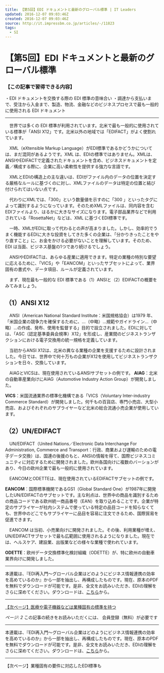 ```yaml
---
title: 【第5回】EDI ドキュメントと最新のグローバル標準 | IT Leaders
updated: 2016-12-07 09:03:46Z
created: 2016-12-07 09:03:46Z
source: http://it.impressbm.co.jp/articles/-/11823
tags:
  - SI
---
```


# 【第5回】EDI ドキュメントと最新のグローバル標準

### 【この記事で習得できる内容】

・EDI ドキュメントを交換する際の EDI 標準の意味合い
・調達から支払いまで、受注から入金まで、製造、物流、金融などのビジネスプロセスで最も一般的に使用される EDI ドキュメント

* * *

　世界では多くの EDI 標準が利用されています。北米で最も一般的に使用されている標準が「ANSI X12」です。北米以外の地域では「EDIFACT」がよく使割れています。

　XML（eXtensible Markup Language）がEDI標準であるかどうかについては、まだ混同があるようです。XML は、EDIの標準ではありません。XMLは、ANSIやEDIFACTで定義されたドキュメントを含め、ビジネスドキュメントを定義／構成する際に、企業に高い柔軟性を提供する強力な言語です。

　XMLとEDIの構造上の主な違いは、EDIがファイル内のデータの位置を決定する厳格なルールに基づくのに対し、XMLファイルのデータは特定の位置と結び付けられてはいない点です。

　代わりにXMLでは、「300」という数量値を示すのに「300 」といったタグによって識別するようになっています。そのためXMLファイルは、同内容を含むEDIファイルより、はるかに大きなサイズになります。電子部品業界などで利用されている「RosettaNet」などは、XML に基づくEDI標準です。

　一時、XMLがEDIに取って代わるとの声が高まりました。しかし、効率的でうまく機能するEDIに大きな投資をしてきた多くの企業は、「分かりきったことをやり直すこと」に、お金をかける必要がないことを理解しています。そのため、EDI は当面、ビジネス基盤の1つであり続けるでしょう。

　ANSIやEDIFACTは、あらゆる産業に適用できます。特定の業種の特別な要望に応えるために、「VICS」や「EANCOM」といったサブセットによって、業界固有の書式や、データ項目、ルールが定義されています。

　まず、現在最も一般的な EDI 標準である（1）ANSIと（2）EDIFACTの概要をみてみましょう。

## （1）ANSI X12

　ANSI（American National Standard Institute：米国規格協会）は1979 年、「米国企業の競争力を確保するために、…（中略）…規範やガイドライン…（中略）…の作成、発布、使用を監督する」目的で設立されました。EDIに対しては、「ASC（認定基準委員会規準）X12」を形成し、産業間のビジネストランザクションにおける電子交換用の統一規格を定義しています。

　当初からANSI X12は、北米の異なる業種の企業を支援するために設計されました。今日では、世界中で何十万もの企業がX12を使用してビジネストランザクションを日々、交換しています。

　AIAGとVICSは、現在使用されているANSIサブセットの例です。
**AIAG**：北米の自動車産業向けにAIAG（Automotive Industry Action Group）が開発しました。

**VICS**：米国流通業界の標準化機構である「VICS（Voluntary Inter-industry Commerce Standard）が開発しました。何千もの百貨店、専門小売店、大型小売店、およびそれぞれのサプライヤーなど北米の総合流通小売企業が使用しています。

## （2）UN/EDIFACT

　UN/EDIFACT（United Nations／Electronic Data Interchange For Administration, Commerce and Transport：行政、商業および運輸のための電子データ交換）は、国連の後援のもと、ANSIの情報を得て、国際ビジネスコミュニティに対応するために開発されました。欧州各国向けに複数のバーションがあり、今日の欧州企業で最も一般的に使用されています。

　EANCOMとODETTEは、現在使用されているEDIFACTサブセットの例です。

**EANCOM**：国際標準機関であるGS1（Global Standard One）が1987年に開発したUN/EDIFACTのサブセットです。主な利点は、世界中の商品を識別するための商品コードである欧州統一商品番号（EAN）を取り込めることです。企業が特定のサプライヤーが社内システムで使っている特定の品目コードを知らなくても、世界中のどこでもサプライヤーに品目を容易に注文できるため、国際貿易を促進できます。

　EANCOM は当初、小売業向けに開発されました。その後、利用業種が増え、UN/EDIFACTサブセットで最も広範囲に使用されるようになりました。現在では、ヘルスケア、建設業、出版業などの様々な業種で使われています。

**ODETTE**：欧州データ交換標準化検討組織（ODETTE）が、特に欧州の自動車業界向けに開発しました。

* * *

本連載は、『EDI再入門〜グローバル企業はどのようにビジネス情報連携の効率を高めているのか』から一部を抽出し、再構成したものです。現在、原本のPDFを無料でダウンロードが可能です。是非、全文をお読みいただき、EDIの理解をさらに深めてください。ダウンロードは、[こちら](https://find-it.jp/se/member/wp/detail/index.html?whitePaperId=2097)から。

* * *

 [【次ページ】医療や電子機器などは業種固有の標準を持つ](http://it.impressbm.co.jp/articles/-/11823?page=2)

*ページ: 2*
この記事の続きをお読みいただくには、
会員登録（無料）が必要です

* * *

本連載は、『EDI再入門〜グローバル企業はどのようにビジネス情報連携の効率を高めているのか』から一部を抽出し、再構成したものです。現在、原本のPDFを無料でダウンロードが可能です。是非、全文をお読みいただき、EDIの理解をさらに深めてください。ダウンロードは、[こちら](https://find-it.jp/se/member/wp/detail/index.html?whitePaperId=2097)から。

* * *

【次ページ】業種固有の要件に対応したEDI標準も